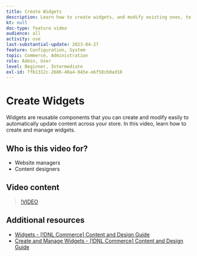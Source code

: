 ```yaml
---
title: Create Widgets
description: Learn how to create widgets, and modify existing ones, to automatically update content across your store.
kt: null
doc-type: feature video
audience: all
activity: use
last-substantial-update: 2023-04-27
feature: Configuration, System
topic: Commerce, Administration
role: Admin, User
level: Beginner, Intermediate
exl-id: ffb1312c-2686-48a4-945e-e6f58cb0ad18
---
```

# Create Widgets

Widgets are reusable components that you can create and modify easily to automatically update content across your store. In this video, learn how to create and manage widgets.

## Who is this video for?

- Website managers
- Content designers

## Video content

>[!VIDEO](https://video.tv.adobe.com/v/343786?quality=12&learn=on)

## Additional resources

- [Widgets - [!DNL Commerce] Content and Design Guide](https://experienceleague.adobe.com/docs/commerce-admin/content-design/elements/widgets/widgets.html)
- [Create and Manage Widgets - [!DNL Commerce] Content and Design Guide](https://experienceleague.adobe.com/docs/commerce-admin/content-design/elements/widgets/widget-create.html)
